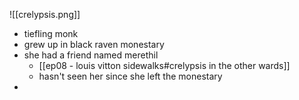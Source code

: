 ![[crelypsis.png]]
- tiefling monk
- grew up in black raven monestary
- she had a friend named merethil 
	- [[ep08 - louis vitton sidewalks#crelypsis in the other wards]]
	- hasn't seen her since she left the monestary
- 